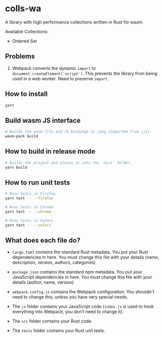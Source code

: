 # colls-wa

A library with high performance collections written in Rust for wasm.

Available Collections:

- Ordered Set

## Problems

1. Webpack converts the dynamic `import` to `document.createElement('script')`.
   This prevents the library from being used in a web worker. Need to preserve `import`.

## How to install

```sh
yarn
```

## Build wasm JS interface

```sh
# Builds the wasm file and JS bindings in /pkg (imported from /js).
wasm-pack build
```

## How to build in release mode

```sh
# Builds the project and places it into the `dist` folder.
yarn build
```

## How to run unit tests

```sh
# Runs tests in Firefox
yarn test -- --firefox

# Runs tests in Chrome
yarn test -- --chrome

# Runs tests in Safari
yarn test -- --safari
```

## What does each file do?

- `Cargo.toml` contains the standard Rust metadata. You put your Rust dependencies in here. You must change this file with your details (name, description, version, authors, categories)

- `package.json` contains the standard npm metadata. You put your JavaScript dependencies in here. You must change this file with your details (author, name, version)

- `webpack.config.js` contains the Webpack configuration. You shouldn't need to change this, unless you have very special needs.

- The `js` folder contains your JavaScript code (`index.js` is used to hook everything into Webpack, you don't need to change it).

- The `src` folder contains your Rust code.

- The `tests` folder contains your Rust unit tests.
